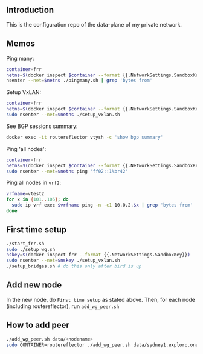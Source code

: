 
## Introduction

This is the configuration repo of the data-plane of my private network.

## Memos

Ping many:

```sh
container=frr
netns=$(docker inspect $container --format {{.NetworkSettings.SandboxKey}})
nsenter --net=$netns ./pingmany.sh | grep 'bytes from'
```

Setup VxLAN:

```sh
container=frr
netns=$(docker inspect $container --format {{.NetworkSettings.SandboxKey}})
sudo nsenter --net=$netns ./setup_vxlan.sh
```

See BGP sessions summary:

```sh
docker exec -it routereflector vtysh -c 'show bgp summary'
```

Ping 'all nodes':

```sh
container=frr
netns=$(docker inspect $container --format {{.NetworkSettings.SandboxKey}})
sudo nsenter --net=$netns ping 'ff02::1%br42'
```

Ping all nodes in `vrf2`:

```sh
vrfname=vtest2
for x in {101..105}; do
  sudo ip vrf exec $vrfname ping -n -c1 10.0.2.$x | grep 'bytes from'
done
```

## First time setup

```sh
./start_frr.sh
sudo ./setup_wg.sh
nskey=$(docker inspect frr --format {{.NetworkSettings.SandboxKey}})
sudo nsenter --net=$nskey ./setup_vxlan.sh
./setup_bridges.sh # do this only after bird is up
```

## Add new node

In the new node, do `First time setup` as stated above. 
Then, for each node (including routereflector), run `add_wg_peer.sh`

## How to add peer

```sh
./add_wg_peer.sh data/<nodename>
sudo CONTAINER=routereflector ./add_wg_peer.sh data/sydney1.exploro.one # for routereflector
```
